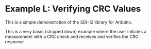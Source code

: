 # Example L:  Verifying CRC Values<!-- {#example_l_page} -->

This is a simple demonstration of the SDI-12 library for Arduino.

This is a very basic (stripped down) example where the user initiates a measurement with a CRC check and receives and verifies the CRC response

[//]: # ( @section l_verify_crc_pio PlatformIO Configuration )

[//]: # ( @example{lineno} l_verify_crc.ino @m_examplenavigation{examples_page,} @m_footernavigation )

[//]: # ( @include{lineno} l_verify_crc/platformio.ini )

[//]: # ( @section l_verify_crc_code The Complete Example )
